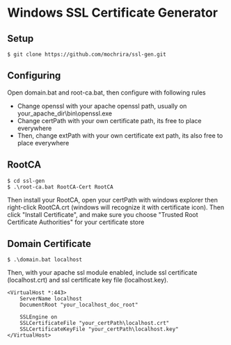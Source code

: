 # Windows SSL Certificate Generator

## Setup

```
$ git clone https://github.com/mochrira/ssl-gen.git
```

## Configuring

Open domain.bat and root-ca.bat, then configure with following rules
- Change openssl with your apache openssl path, usually on your_apache_dir\bin\openssl.exe
- Change certPath with your own certificate path, its free to place everywhere
- Then, change extPath with your own certificate ext path, its also free to place everywhere

## RootCA

```
$ cd ssl-gen
$ .\root-ca.bat RootCA-Cert RootCA
```

Then install your RootCA, open your certPath with windows explorer then right-click RootCA.crt (windows will recognize it with certificate icon). Then click "Install Certificate", and make sure you choose "Trusted Root Certificate Authorities" for your certificate store

## Domain Certificate

```
$ .\domain.bat localhost
```

Then, with your apache ssl module enabled, include ssl certificate (localhost.crt) and ssl certificate key file (localhost.key).

```
<VirtualHost *:443>
    ServerName localhost
    DocumentRoot "your_localhost_doc_root"
    
    SSLEngine on
    SSLCertificateFile "your_certPath\localhost.crt"
    SSLCertificateKeyFile "your_certPath\localhost.key"
</VirtualHost>
```